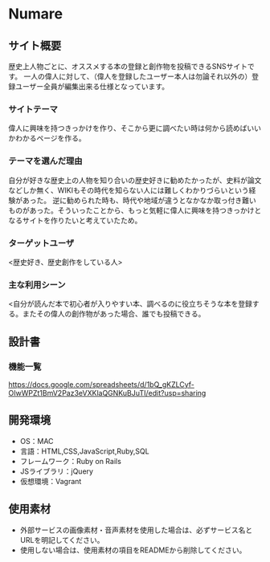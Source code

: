 # Numare

## サイト概要
歴史上人物ごとに、オススメする本の登録と創作物を投稿できるSNSサイトです。
一人の偉人に対して、（偉人を登録したユーザー本人は勿論それ以外の）登録ユーザー全員が編集出来る仕様となっています。

### サイトテーマ
偉人に興味を持つきっかけを作り、そこから更に調べたい時は何から読めばいいかわかるページを作る。

### テーマを選んだ理由
自分が好きな歴史上の人物を知り合いの歴史好きに勧めたかったが、史料が論文などしか無く、WIKIもその時代を知らない人には難しくわかりづらいという経験があった。
逆に勧められた時も、時代や地域が違うとなかなか取っ付き難いものがあった。そういったことから、もっと気軽に偉人に興味を持つきっかけとなるサイトを作りたいと考えていたため。

### ターゲットユーザ
<歴史好き、歴史創作をしている人>

### 主な利用シーン
<自分が読んだ本で初心者が入りやすい本、調べるのに役立ちそうな本を登録する。またその偉人の創作物があった場合、誰でも投稿できる。

## 設計書

### 機能一覧
https://docs.google.com/spreadsheets/d/1bQ_gKZLCyf-OIwWPZt1BmV2Paz3eVXKlaQGNKuBJuTI/edit?usp=sharing
## 開発環境
- OS：MAC
- 言語：HTML,CSS,JavaScript,Ruby,SQL
- フレームワーク：Ruby on Rails
- JSライブラリ：jQuery
- 仮想環境：Vagrant
## 使用素材
- 外部サービスの画像素材・音声素材を使用した場合は、必ずサービス名とURLを明記してください。
- 使用しない場合は、使用素材の項目をREADMEから削除してください。
